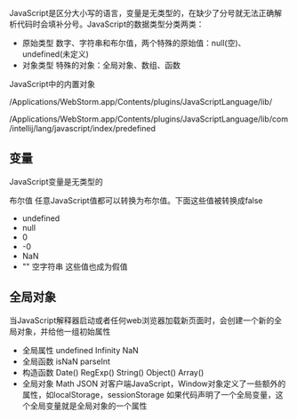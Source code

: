 JavaScript是区分大小写的语言，变量是无类型的，在缺少了分号就无法正确解析代码时会填补分号。JavaScript的数据类型分类两类：   
    
- 原始类型   数字、字符串和布尔值，两个特殊的原始值：null(空)、undefined(未定义)
- 对象类型 特殊的对象：全局对象、数组、函数

JavaScript中的内置对象

/Applications/WebStorm.app/Contents/plugins/JavaScriptLanguage/lib/

/Applications/WebStorm.app/Contents/plugins/JavaScriptLanguage/lib/com/intellij/lang/javascript/index/predefined

## 变量

JavaScript变量是无类型的

布尔值  任意JavaScript值都可以转换为布尔值。下面这些值被转换成false

- undefined
- null
- 0
- -0
- NaN
- "" 空字符串
这些值也成为假值

## 全局对象
当JavaScript解释器启动或者任何web浏览器加载新页面时，会创建一个新的全局对象，并给他一组初始属性

- 全局属性  undefined Infinity NaN
- 全局函数  isNaN  parseInt
- 构造函数  Date()  RegExp()  String() Object() Array()
- 全局对象  Math JSON
对客户端JavaScript，Window对象定义了一些额外的属性，如localStorage，sessionStorage
如果代码声明了一个全局变量，这个全局变量就是全局对象的一个属性
   